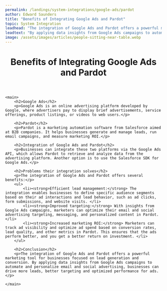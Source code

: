 ```yaml
---
permalink: /landings/system-integrations/google-ads/pardot
author: Edward Saunders
title: "Benefits of Integrating Google Ads and Pardot"
topic: System Integration
leadhead: "The integration of Google Ads and Pardot offers a powerful marketing tool for businesses focused on lead generation and conversion"
leadtext: "By applying data insights from Google Ads campaigns to automate and personalize email and social advertising, businesses can drive more leads, better targeting and optimized performance for ads."
image: /assets/images/articles/people-sitting-near-table.webp
---
```

<div class="arttext">	<header>
		<h1>Benefits of Integrating Google Ads and Pardot</h1>
	</header>

	<main>
		<h2>Google Ads</h2>
		<p>Google Ads is an online advertising platform developed by Google, where advertisers pay to display brief advertisements, service offerings, product listings, or videos to web users.</p>

		<h2>Pardot</h2>
		<p>Pardot is a marketing automation software from Salesforce aimed at B2B companies. It helps businesses generate and manage leads, run email campaigns, and measure marketing ROI.</p>

		<h2>Integration of Google Ads and Pardot</h2>
		<p>Businesses can integrate these two platforms via the Google Ads API, which allows Pardot to retrieve and analyze data from the advertising platform. Another option is to use the Salesforce SDK for Google Ads.</p>

		<h2>Problems their integration solves</h2>
		<p>The integration of Google Ads and Pardot offers several benefits:</p>
		<ul>
			<li><strong>Efficient lead management:</strong> The integration enables businesses to define specific audience segments based on their ad interactions and lead behavior, such as ad clicks, form submissions, and website visits. </li>
			<li><strong>Improved targeting:</strong> With insights from Google Ads campaigns, marketers can optimize their email and social advertising targeting, messaging, and personalized content in Pardot.</li>
			<li><strong>Increased marketing ROI:</strong> Marketers can track ad visibility and optimize ad spend based on conversion rates, lead quality, and other metrics in Pardot. This ensures that the ads perform better, and you get a better return on investment. </li>
		</ul>

		<h2>Conclusion</h2>
		<p>The integration of Google Ads and Pardot offers a powerful marketing tool for businesses focused on lead generation and conversion. By applying data insights from Google Ads campaigns to automate and personalize email and social advertising, businesses can drive more leads, better targeting and optimized performance for ads.</p>

	</main>

</div>